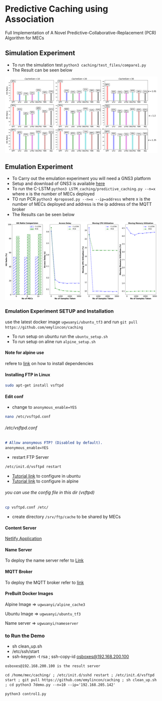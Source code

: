 # Predictive Caching using Association
Full Implementation of A Novel Predictive-Collaborative-Replacement (PCR) Algorithm for MECs

## Simulation Experiment
* To run the simulation test `python3 caching/test_files/compare1.py`
* The Result can be seen below

![Results](simulation/result.png)

## Emulation Experiment
* To Carry out the emulation experiment you will need a GNS3 platform
* Setup and download of GNS3 is available [here](https://www.gns3.com/)
* To run the C-LSTM `python3 LSTM_caching/predictive_caching.py --n=x` where x is the number of MECs deployed
* TO run PCR `python3 4proposed.py --n=x --ip=address` where x is the number of MECs deployed and address is the ip address of the MQTT broker
* The Results can be seen below

![Result](emulation/res1.png)
### Emulation Experiment SETUP and Installation
use the latest docker image `ugwuanyi/ubuntu_tf3` and run `git pull https://github.com/emylincon/caching`
* To run setup on ubuntu run the `ubuntu_setup.sh`
* To run setup on aline run `alpine_setup.sh`

#### Note for alpine use
refere to [link](https://gist.github.com/orenitamar/f29fb15db3b0d13178c1c4dd611adce2) on how to install dependencies


#### Installing FTP in Linux
```bash
sudo apt-get install vsftpd
```
#### Edit conf
* change to ```anonymous_enable=YES```
```bash
nano /etc/vsftpd.conf
```
###### /etc/vsftpd.conf
```markdown
# Allow anonymous FTP? (Disabled by default).
anonymous_enable=YES
```
* restart FTP Server
```bash
/etc/init.d/vsftpd restart
```
* [Tutorial link](https://www.youtube.com/watch?v=GijFysBqaFs) to configure in ubuntu
* [Tutorial link](https://www.hiroom2.com/2018/09/01/alpinelinux-3-8-vsftpd-en/) to configure in alpine

###### you can use the config file in this dir (vsftpd)
```bash
cp vsftpd.conf /etc/
```

* create directory `/srv/ftp/cache` to be shared by MECs

#### Content Server
[Netlify Application](https://competent-euler-834b51.netlify.app)

#### Name Server
To deploy the name server refer to [Link](https://github.com/emylincon/caching_chain)

#### MQTT Broker
To deploy the MQTT broker refer to [link](https://github.com/emylincon/mqtt)

#### PreBuilt Docker Images

Alpine Image =>  `ugwuanyi/alpine_cache3`

Ubuntu Image => `ugwuanyi/ubuntu_tf3`

Name server =>  `ugwuanyi/nameserver`

### to Run the Demo
* sh clean_up.sh
* /etc/ssh/start
* ssh-keygen -t rsa ; ssh-copy-id osboxes@192.168.200.100
```
osboxes@192.168.200.100 is the result server
```
```commandline
cd /home/mec/caching/ ; /etc/init.d/sshd restart ; /etc/init.d/vsftpd start ; git pull https://github.com/emylincon/caching ; sh clean_up.sh ; cd python3 7demo.py --n=10 --ip='192.168.205.142'
```
```commandline
python3 control1.py
```
